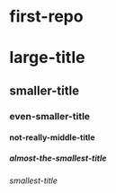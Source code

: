 # first-repo
# large-title
## smaller-title
### even-smaller-title
#### not-really-middle-title
##### almost-the-smallest-title
###### smallest-title

